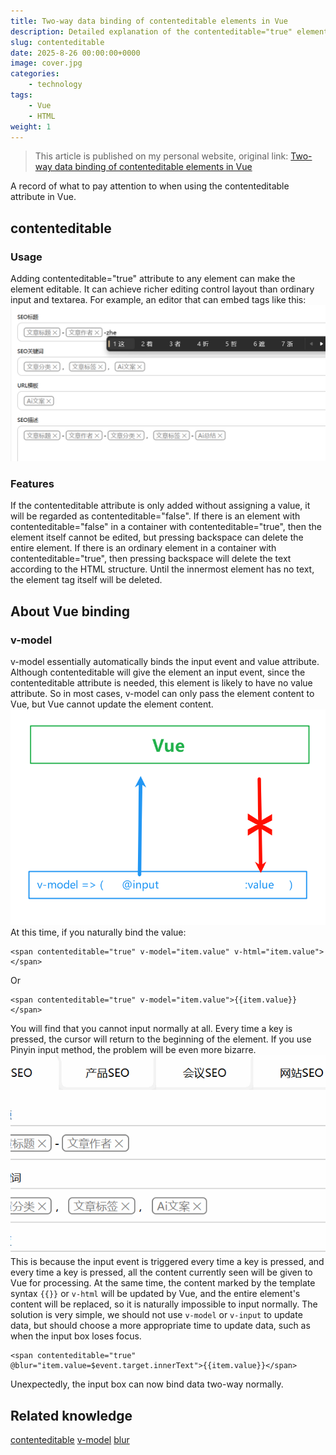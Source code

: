 ```yaml
---
title: Two-way data binding of contenteditable elements in Vue
description: Detailed explanation of the contenteditable="true" element attribute and two-way data binding in Vue
slug: contenteditable
date: 2025-8-26 00:00:00+0000
image: cover.jpg
categories:
    - technology
tags:
    - Vue
    - HTML
weight: 1
---
```


> This article is published on my personal website, original link: [Two-way data binding of contenteditable elements in Vue](https://blog.zhoujump.club/en/p/contenteditable/)

A record of what to pay attention to when using the contenteditable attribute in Vue.
## contenteditable
### Usage
Adding contenteditable="true" attribute to any element can make the element editable. It can achieve richer editing control layout than ordinary input and textarea. For example, an editor that can embed tags like this:
![A text editor that can embed tags](1-1.png)
### Features
If the contenteditable attribute is only added without assigning a value, it will be regarded as contenteditable="false".
If there is an element with contenteditable="false" in a container with contenteditable="true", then the element itself cannot be edited, but pressing backspace can delete the entire element.
If there is an ordinary element in a container with contenteditable="true", then pressing backspace will delete the text according to the HTML structure. Until the innermost element has no text, the element tag itself will be deleted.
## About Vue binding
### v-model
v-model essentially automatically binds the input event and value attribute. Although contenteditable will give the element an input event, since the contenteditable attribute is needed, this element is likely to have no value attribute. So in most cases, v-model can only pass the element content to Vue, but Vue cannot update the element content.
![v-model of contenteditable element](2-1.png)
At this time, if you naturally bind the value:
```vue
<span contenteditable="true" v-model="item.value" v-html="item.value"></span>
```
Or
```vue
<span contenteditable="true" v-model="item.value">{{item.value}}</span>
```
You will find that you cannot input normally at all. Every time a key is pressed, the cursor will return to the beginning of the element. If you use Pinyin input method, the problem will be even more bizarre.
![Cannot input normally](2-2.gif)
This is because the input event is triggered every time a key is pressed, and every time a key is pressed, all the content currently seen will be given to Vue for processing. At the same time, the content marked by the template syntax `{{}}` or `v-html` will be updated by Vue, and the entire element's content will be replaced, so it is naturally impossible to input normally.
The solution is very simple, we should not use `v-model` or `v-input` to update data, but should choose a more appropriate time to update data, such as when the input box loses focus.
```vue
<span contenteditable="true" @blur="item.value=$event.target.innerText">{{item.value}}</span>
```
Unexpectedly, the input box can now bind data two-way normally.

## Related knowledge
[contenteditable](https://developer.mozilla.org/zh-CN/docs/Web/HTML/Reference/Global_attributes/contenteditable)
[v-model](https://cn.vuejs.org/guide/components/v-model)
[blur](https://developer.mozilla.org/zh-CN/docs/Web/API/Element/blur_event)